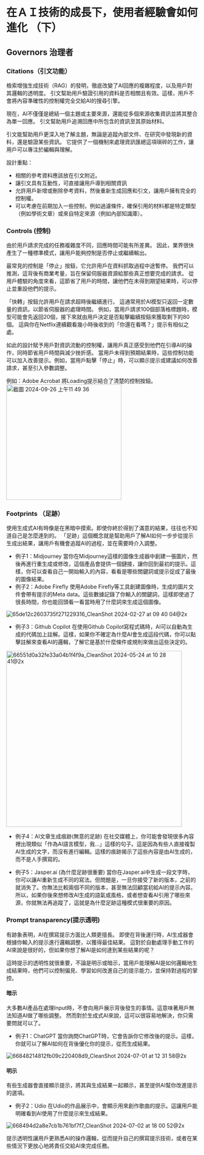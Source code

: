 # 在ＡＩ技術的成長下，使用者經驗會如何進化 （下）

## Governors 治理者

### Citations（引文功能）

檢索增強生成技術（RAG）的發明，徹底改變了AI回應的複雜程度，以及用戶對其邏輯的透明度。
引文幫助用戶驗證引用的資料是否相關且有效。這樣，用戶不會將內容準確性的控制權完全交給AI的搜尋引擎。

現在，AI不僅僅是總結一個主題或主要來源，還能從多個來源收集資訊並將其整合為單一回應。
引文幫助用戶追溯回應中所包含的資訊至其原始材料。

引文能幫助用戶更深入地了解主題，無論是追蹤內部文件、在研究中發現新的資料，還是驗證某些資訊。
它提供了一個機制來處理資訊匯總這項瑣碎的工作，讓用戶可以專注於編輯與理解。

設計重點：
- 相關的參考資料應該放在引文附近。
- 讓引文具有互動性，可直接讓用戶導到相關資訊
- 允許用戶新增或刪除參考資料，然後重新生成回應和引文，讓用戶擁有完全的控制權。
- 可以考慮在前期加入一些控制，例如過濾條件，確保引用的材料都是特定類型（例如學術文章）或來自特定來源（例如內部知識庫）。


### Controls (控制)

由於用戶請求完成的任務複雜度不同，回應時間可能有所差異。
因此，業界很快產生了一種標準模式，讓用戶能夠控制是否停止或繼續輸出。

最常見的控制是「停止」按鈕，它允許用戶在資料抓取過程中途暫停。
我們可以推測，這背後有商業考量，旨在保留伺服器資源給那些真正想要完成的請求。
從用戶體驗的角度來看，這節省了用戶的時間，讓他們在未得到期望結果時，可以停止並重設他們的提示。

「快轉」按鈕允許用戶在請求超時後繼續進行。
這通常用於AI模型只返回一定數量的資訊，以節省伺服器的處理時間。
例如，當用戶請求100個部落格標題時，模型可能會先返回20個，接下來就由用戶決定是否點擊繼續按鈕來獲取剩下的80個。
這與你在Netflix連續觀看幾小時後收到的「你還在看嗎？」提示有相似之處。

如此的設計賦予用戶對資訊流動的控制權，讓用戶真正感受到他們在引導AI的操作，同時節省用戶時間與減少挫折感。
當用戶未得到預期結果時，這些控制功能可以加入改善提示。例如，當用戶點擊「停止」時，可以顯示提示或建議如何改善請求，甚至引入參數調整。

例如：Adobe Acrobat 將Loading提示結合了清楚的控制按鈕。
<img width="303" alt="截圖 2024-09-26 上午11 49 36" src="https://github.com/user-attachments/assets/6ff3a944-a3f7-4b87-8c52-421836e7e3b5">


### Footprints （足跡）

使用生成式AI有時像是在黑暗中摸索。即使你終於得到了滿意的結果，往往也不知道自己是怎麼達到的。
「足跡」這個概念就是幫助用戶了解AI如何一步步從提示生成出結果，讓用戶有機會追蹤AI的過程，並在需要時介入調整。

- 例子1：Midjourney
當你在Midjourney這樣的圖像生成器中創建一張圖片，然後再進行重生成或修改，這個產品會提供一個鏈接，讓你回到最初的提示。這樣，你可以查看自己一開始輸入的內容，看看是哪些關鍵詞或提示促成了最後的圖像結果。
- 例子2：Adobe Firefly
使用Adobe Firefly等工具創建圖像時，生成的圖片文件會帶有提示的Meta data。這些數據記錄了你輸入的關鍵詞，這樣即使過了很長時間，你也能回頭看一看當時用了什麼詞來生成這個圖像。

![65de12c2603735f271229316_CleanShot 2024-02-27 at 09 40 04@2x](https://github.com/user-attachments/assets/86697c43-5443-41dd-820b-3da817197589)

- 例子3：Github Copilot
在使用Github Copilot寫程式碼時，AI可以自動為生成的代碼加上註解。這樣，如果你不確定為什麼AI會生成這段代碼，你可以點擊註解來查看AI的邏輯，了解它是基於什麼條件或規則來做出這些決定的。
<img width="462" alt="66551d0a32fe33a04b1f4f9a_CleanShot 2024-05-24 at 10 28 41@2x" src="https://github.com/user-attachments/assets/64baba35-ac05-4be3-a938-25ca6c17cf03">

- 例子4：AI文章生成痕跡(無意的足跡)
在社交媒體上，你可能會發現很多內容裡出現類似「作為AI語言模型，我...」這樣的句子。這是因為有些人直接複製AI生成的文字，而沒有進行編輯。這樣的痕跡揭示了這些內容是由AI生成的，而不是人手撰寫的。

- 例子5：Jasper.ai (為什麼足跡很重要)
當你在Jasper.ai中生成一段文字時，你可以讓AI重新生成不同的寫法。但問題是，一旦你接受了新的版本，之前的就消失了。你無法比較兩個不同的版本，甚至無法回顧當初給AI的提示內容。所以，如果你後來想修改AI生成的語氣或風格，或者想查看AI引用了哪些來源，你就無法再追蹤了，這就是為什麼足跡這種模式很重要的原因。

### Prompt transparency(提示透明)

有跡象表明，AI在撰寫提示方面比人類更擅長。
即使在背後運行時，AI生成器會根據你輸入的提示進行邏輯調整，以獲得最佳結果。
這對於自動處理手動工作的AI來說是很好的，但如果你想了解AI是如何達到某些結果的呢？

這時提示的透明性就很重要，不論是明示或暗示，當用戶能理解AI是如何邏輯地生成結果時，他們可以控制偏見、學習如何改進自己的提示能力，並保持對過程的掌控。

#### 暗示

大多數AI產品在處理Input時，不會向用戶展示背後發生的事情。這意味著用戶無法知道AI做了哪些調整。
然而對於生成式AI來說，這可以很容易地解決，你只需要問就可以了。

- 例子1：ChatGPT
當你詢問ChatGPT時，它會告訴你它修改後的提示。這樣，你就可以了解AI如何在背後優化你的提示，從而生成結果。

![66848214812fb09c220408d9_CleanShot 2024-07-01 at 12 31 58@2x](https://github.com/user-attachments/assets/262a1e51-31e3-4fd0-8558-9176f0f68356)

#### 明示

有些生成器會直接顯示提示，將其與生成結果一起顯示，甚至提供AI幫你改進提示的選項。

- 例子2：Udio
在Udio的作品展示中，會顯示用來創作歌曲的提示。這讓用戶能明確看到AI使用了什麼提示來生成結果。

![668494d2a8e7cb1b761bf7f7_CleanShot 2024-07-02 at 18 00 52@2x](https://github.com/user-attachments/assets/98b9e04a-7c78-403b-a831-895b3f9ac805)

提示透明性讓用戶更熟悉AI的操作邏輯，從而提升自己的撰寫提示技術，或者在某些情況下更放心地將責任交給AI來完成任務。




